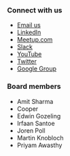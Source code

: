 ### Connect with us
* [Email us](mailto:netherlands@owasp.org)
* [LinkedIn](https://nl.linkedin.com/company/owasp-netherlands)
* [Meetup.com](https://www.meetup.com/OWASP-Chapter-Netherlands-Meetup/)  
* [Slack](https://owasp.slack.com/archives/C071Q8DQA)
* [YouTube](https://www.youtube.com/c/OWASPNetherlands)
* [Twitter](https://twitter.com/owasp_nl)
* [Google Group](https://groups.google.com/a/owasp.org/forum/#!forum/netherlands-chapter) 

### Board members
* Amit Sharma
* Cooper
* Edwin Gozeling
* Irfaan Santoe
* Joren Poll
* Martin Knobloch
* Priyam Awasthy
